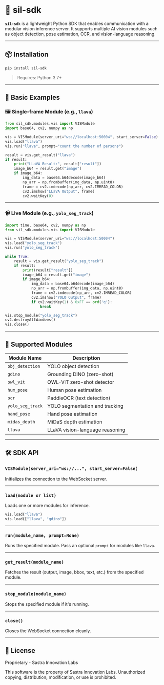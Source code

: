 # 🧠 sil-sdk

**`sil-sdk`** is a lightweight Python SDK that enables communication with a modular vision inference server. It supports multiple AI vision modules such as object detection, pose estimation, OCR, and vision-language reasoning.

---

## 📦 Installation

```bash
pip install sil-sdk
```

> Requires: Python 3.7+

---

## 🚀 Basic Examples

### 🖼️ Single-frame Module (e.g., `llava`)

```python
from sil_sdk.modules.vis import VISModule
import base64, cv2, numpy as np

vis = VISModule(server_uri="ws://localhost:50004", start_server=False)
vis.load("llava")
vis.run("llava", prompt="count the number of persons")

result = vis.get_result("llava")
if result:
    print("LLaVA Result:", result["result"])
    image_b64 = result.get("image")
    if image_b64:
        img_data = base64.b64decode(image_b64)
        np_arr = np.frombuffer(img_data, np.uint8)
        frame = cv2.imdecode(np_arr, cv2.IMREAD_COLOR)
        cv2.imshow("LLaVA Output", frame)
        cv2.waitKey(0)
```

---

### 📹 Live Module (e.g., `yolo_seg_track`)

```python
import time, base64, cv2, numpy as np
from sil_sdk.modules.vis import VISModule

vis = VISModule(server_uri="ws://localhost:50004")
vis.load("yolo_seg_track")
vis.run("yolo_seg_track")

while True:
    result = vis.get_result("yolo_seg_track")
    if result:
        print(result["result"])
        image_b64 = result.get("image")
        if image_b64:
            img_data = base64.b64decode(image_b64)
            np_arr = np.frombuffer(img_data, np.uint8)
            frame = cv2.imdecode(np_arr, cv2.IMREAD_COLOR)
            cv2.imshow("YOLO Output", frame)
            if cv2.waitKey(1) & 0xFF == ord('q'):
                break

vis.stop_module("yolo_seg_track")
cv2.destroyAllWindows()
vis.close()
```

---

## 🧠 Supported Modules

| Module Name        | Description                      |
|--------------------|----------------------------------|
| `obj_detection`    | YOLO object detection            |
| `gdino`            | Grounding DINO (zero-shot)       |
| `owl_vit`          | OWL-ViT zero-shot detector       |
| `hum_pose`         | Human pose estimation            |
| `ocr`              | PaddleOCR (text detection)       |
| `yolo_seg_track`   | YOLO segmentation and tracking   |
| `hand_pose`        | Hand pose estimation             |
| `midas_depth`      | MiDaS depth estimation           |
| `llava`            | LLaVA vision-language reasoning  |

---

## 🛠 SDK API

### `VISModule(server_uri="ws://...", start_server=False)`
Initializes the connection to the WebSocket server.

---

### `load(module or list)`
Loads one or more modules for inference.

```python
vis.load("llava")
vis.load(["llava", "gdino"])
```

---

### `run(module_name, prompt=None)`
Runs the specified module. Pass an optional `prompt` for modules like `llava`.

---

### `get_result(module_name)`
Fetches the result (output, image, bbox, text, etc.) from the specified module.

---

### `stop_module(module_name)`
Stops the specified module if it's running.

---

### `close()`
Closes the WebSocket connection cleanly.

---

## 📝 License

Proprietary - Sastra Innovation Labs

This software is the property of Sastra Innovation Labs. Unauthorized copying, distribution, modification, or use is prohibited.


